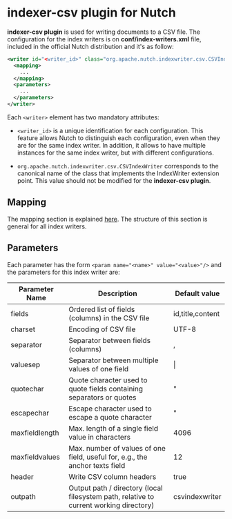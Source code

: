<!--
 Licensed to the Apache Software Foundation (ASF) under one or more
 contributor license agreements.  See the NOTICE file distributed with
 this work for additional information regarding copyright ownership.
 The ASF licenses this file to You under the Apache License, Version 2.0
 (the "License"); you may not use this file except in compliance with
 the License.  You may obtain a copy of the License at

     http://www.apache.org/licenses/LICENSE-2.0

 Unless required by applicable law or agreed to in writing, software
 distributed under the License is distributed on an "AS IS" BASIS,
 WITHOUT WARRANTIES OR CONDITIONS OF ANY KIND, either express or implied.
 See the License for the specific language governing permissions and
 limitations under the License.
-->

indexer-csv plugin for Nutch 
============================

**indexer-csv plugin** is used for writing documents to a CSV file. The configuration for the index writers is on **conf/index-writers.xml** file, included in the official Nutch distribution and it's as follow:

```xml
<writer id="<writer_id>" class="org.apache.nutch.indexwriter.csv.CSVIndexWriter">
  <mapping>
    ...
  </mapping>
  <parameters>
    ...
  </parameters>   
</writer>
```

Each `<writer>` element has two mandatory attributes:

* `<writer_id>` is a unique identification for each configuration. This feature allows Nutch to distinguish each configuration, even when they are for the same index writer. In addition, it allows to have multiple instances for the same index writer, but with different configurations.

* `org.apache.nutch.indexwriter.csv.CSVIndexWriter` corresponds to the canonical name of the class that implements the IndexWriter extension point. This value should not be modified for the **indexer-csv plugin**.

## Mapping

The mapping section is explained [here](https://cwiki.apache.org/confluence/display/NUTCH/IndexWriters#IndexWriters-Mappingsection). The structure of this section is general for all index writers.

## Parameters

Each parameter has the form `<param name="<name>" value="<value>"/>` and the parameters for this index writer are:

Parameter Name | Description | Default value
--|--|--
fields | Ordered list of fields (columns) in the CSV file | id,title,content
charset | Encoding of CSV file | UTF-8
separator | Separator between fields (columns) | ,
valuesep | Separator between multiple values of one field | \|
quotechar | Quote character used to quote fields containing separators or quotes | &quot;
escapechar | Escape character used to escape a quote character | &quot;
maxfieldlength | Max. length of a single field value in characters | 4096
maxfieldvalues | Max. number of values of one field, useful for, e.g., the anchor texts field | 12
header | Write CSV column headers | true
outpath | Output path / directory (local filesystem path, relative to current working directory) | csvindexwriter

